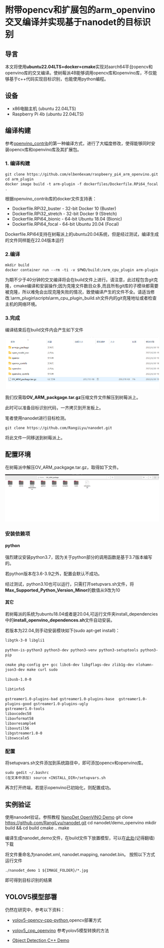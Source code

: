 # 附带opencv和扩展包的arm_openvino交叉编译并实现基于nanodet的目标识别

## 导言

本文将使用**ubuntu22.04LTS+docker+cmake**实现对aarch64平台opencv和openvino库的交叉编译。使树莓派4B能够调用opencv库和openvino库，不仅能够基于c++代码实现目标识别，也能使用python编程。

## 设备

- x86电脑主机 (ubuntu 22.04LTS)
- Raspberry Pi 4b (ubuntu 22.04LTS)
  
## 编译构建

参考[openvino_contrib](https://github.com/openvinotoolkit/openvino_contrib/wiki/How-to-build-ARM-CPU-plugin)的第一种编译方式，进行了大幅度修改，使得能够同时安装opencv库和openvino库及其扩展包。

### 1. 编译构建

    git clone https://github.com/elben6exam/raspbeery_pi4_arm_openvino.git
    cd arm_plugin
    docker image build -t arm-plugin -f dockerfiles/Dockerfile.RPi64_focal . 

根据openvino_contrib库的docker文件支持表：
  - Dockerfile.RPi32_buster - 32-bit Docker 10 (Buster)
  - Dockerfile.RPi32_stretch - 32-bit Docker 9 (Stretch)
  - Dockerfile.RPi64_bionic - 64-bit Ubuntu 18.04 (Bionic)
  - Dockerfile.RPi64_focal - 64-bit Ubuntu 20.04 (Focal)

Dockerfile.RPi64支持在树莓派上的ubuntu20.04系统，但是经过测试，编译生成的文件同样能在22.04版本运行

### 2.编译

    mkdir build
    docker container run --rm -ti -v $PWD/build:/arm_cpu_plugin arm-plugin

为期不少于40分钟的交叉编译将会在build文件上进行。请注意，此过程包含git克隆，cmake编译和安装操作;因为克隆文件数目众多,而且所有git库的子模块都需要被克隆，所以难免会出现克隆失败的情况，致使编译产生的文件不全。请适当修改.\arm_plugin\scripts\arm_cpu_plugin_build.sh文件内的git克隆地址或者检查主机的网络环境。

### 3.完成

编译结束后在build文件内会产生如下文件

![fig](fig.png)

我们仅需取**OV_ARM_packgage.tar.gz**压缩文件文件解压到树莓派上。

此时可以准备目标识别代码，一齐拷贝到开发板上。

笔者使用nanodet进行目标检测。

    git clone https://github.com/RangiLyu/nanodet.git

将此文件一同移送到树莓派上。

## 配置环境


在树莓派中解压OV_ARM_packgage.tar.gz，取得如下文件。

![fig2](fig2.png)


### 安装依赖项

#### python

强烈建议安装python3.7，因为关于python部分的调用函数是基于3.7版本编写的。

若python版本在3.6-3.9之外，配置会默认不成功。

经过测试，python3.10也可以运行，只需打开setupvars.sh文件，将**Max_Supported_Python_Version_Minor**的数值从9改为10

#### 其它

若树莓派的系统为ubuntu18.04或者是20.04,可运行文件夹install_dependencies中的**install_openvino_dependences.sh**文件自动安装。

若版本为22.04,则手动安装模块如下(sudo apt-get install)：

    libgtk-3-0 libgli1 
     
    python-is-python3 python3-dev python3-venv python3-setuptools python3-pip 
     
    cmake pkg-config g++ gcc libc6-dev libgflags-dev zlib1g-dev nlohamn-json3-dev make curl sudo 
     
    libusb-1.0-0 

    libtinfo5

    gstreamer1.0-plugins-bad gstreamer1.0-plugins-base  gstreamer1.0-plugins-good gstreamer1.0-plugins-ugly
    gstreamer1.0-tools
    libavcodec58
    libavformat58
    libavresample4
    libavutil56
    libgstreamer1.0-0
    libswscale5
    
### 配置

将setupvars.sh文件添加到系统路径中，即可添加opencv和openvino库。

    sudo gedit ~/.bashrc
    (在文本中添加) source <INSTALL_DIR>/setupvars.sh

再次打开终端，若提示openvino已初始化，则配置成功。

## 实例验证

使用nanodet验证。参照教程 [NanoDet OpenVINO Demo](https://github.com/RangiLyu/nanodet/tree/main/demo_openvino)
    git clone https://github.com/RangiLyu/nanodet.git
    cd nanodet/demo_openvino
    mkdir build && cd build
    cmake ..
    make 

编译生成nanodet_demo文件，在build文件下放置模型，可以在[此处](https://drive.google.com/file/d/1dAwIA2pMkSetPEcvB0dvmLaOAK-9h-Lm/view?usp=sharing)(记得翻墙)下载

将文件重命名为nanodet.xml, nanodet.mapping, nanodet.bin。
按照以下方式运行文件

    ./nanodet_demo 1 ${IMAGE_FOLDER}/*.jpg

即可得到目标识别的结果

## YOLOV5模型部署

仍然在研究中，参考以下资料：

- [yolov5-opencv-cpp-python](https://github.com/doleron/yolov5-opencv-cpp-python),opencv部署方式

- [yolov5_cpp_openvino](https://github.com/fb029ed/yolov5_cpp_openvino) 参考yolov5模型转换的方法

- [Object Detection C++ Demo](https://docs.openvino.ai/latest/omz_demos_object_detection_demo_cpp.html)